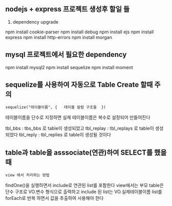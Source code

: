 ## nodejs + express 프로젝트 생성후 할일 들

1. dependency upgrade

npm install cookie-parser
npm install debug
npm install ejs
npm install express
npm install http-errors
npm install morgan

## mysql 프로젝트에서 필요한 dependency

npm install mysql2
npm install sequelize
npm install moment

## sequelize를 사용하여 자동으로 Table Create 할때 주의

    sequelize("테이블이름", {   테이블 칼럼 구조들  })

테이블이름을 단수로 지정하면 실제 테이블이름은 복수로 설정되어 만들어진다

tbl_bbs : tbs_bbs 로 table이 생성되었고
tbl_replay : tbl_replays 로 table이 생성되었다
tbl_reply : tbl_replies 로 table이 생성될 것이다

## table과 table을 asssociate(연관)하여 SELECT를 했을때

    view 에서 처리하는 방법

findOne()을 실행하면서 include로 연관된 list를 포함한다
view에서는 부모 table은 단수 구조로 VO.변수 형식으로 출력하고
include 된 list는 VO.실제테이블이름 list를
forEach로 반복 하면서 값을 추출하여 사용해야 한다
